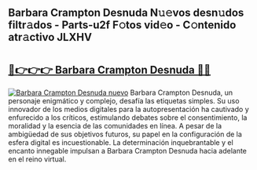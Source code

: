 ## Barbara Crampton Desnuda N𝚞𝚎vos desn𝚞dos filtr𝚊dos - Parts-u2f F𝚘tos vid𝚎o - C𝚘ntenido atr𝚊ctivo JLXHV

# <h2><a href="http://mbagry3.tromn.icu/?c=Barbara+Crampton+Desnuda">🔗👉👉👉 Barbara Crampton Desnuda 🔗🔗</a></h2>

[![Barbara Crampton Desnuda nuevo](https://i.imgur.com/pEAQMta.gif)](http://mbagry3.tromn.icu/?c=Barbara+Crampton+Desnuda)
Barbara Crampton Desnuda, un personaje enigmático y complejo, desafía las etiquetas simples. Su uso innovador de los medios digitales para la autopresentación ha cautivado y enfurecido a los críticos, estimulando debates sobre el consentimiento, la moralidad y la esencia de las comunidades en línea. A pesar de la ambigüedad de sus objetivos futuros, su papel en la configuración de la esfera digital es incuestionable. La determinación inquebrantable y el encanto innegable impulsan a Barbara Crampton Desnuda hacia adelante en el reino virtual.
